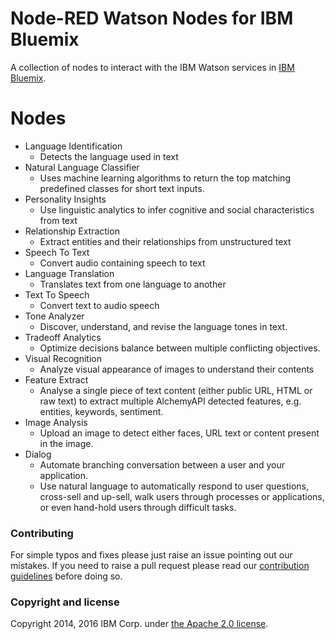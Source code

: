 Node-RED Watson Nodes for IBM Bluemix
=====================================

A collection of nodes to interact with the IBM Watson services in [IBM Bluemix](http://bluemix.net).

# Nodes

- Language Identification
    - Detects the language used in text
- Natural Language Classifier
    - Uses machine learning algorithms to return the top matching predefined classes for short text inputs.
- Personality Insights
    - Use linguistic analytics to infer cognitive and social characteristics from text
- Relationship Extraction
    - Extract entities and their relationships from unstructured text
- Speech To Text
    - Convert audio containing speech to text
- Language Translation
    - Translates text from one language to another
- Text To Speech
    - Convert text to audio speech
- Tone Analyzer
    - Discover, understand, and revise the language tones in text.
- Tradeoff Analytics
    - Optimize decisions balance between multiple conflicting objectives.
- Visual Recognition
    - Analyze visual appearance of images to understand their contents
- Feature Extract
    - Analyse a single piece of text content (either public URL, HTML or raw text)
      to extract multiple AlchemyAPI detected features, e.g. entities, keywords,
      sentiment.
- Image Analysis
    - Upload an image to detect either faces, URL text or
      content present in the image.
- Dialog
    - Automate branching conversation between a user and your application.
    - Use natural language to automatically respond to user questions, cross-sell and up-sell, walk users through processes or applications, or even hand-hold users through difficult tasks.

### Contributing

For simple typos and fixes please just raise an issue pointing out our mistakes.
If you need to raise a pull request please read our [contribution guidelines](https://github.com/node-red/node-red/blob/master/CONTRIBUTING.md)
before doing so.

### Copyright and license

Copyright 2014, 2016 IBM Corp. under [the Apache 2.0 license](LICENSE).
